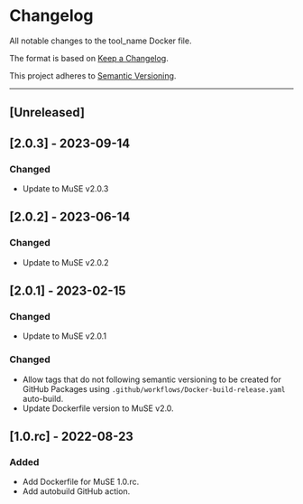 # Changelog
All notable changes to the tool_name Docker file.

The format is based on [Keep a Changelog](https://keepachangelog.com/en/1.0.0/).

This project adheres to [Semantic Versioning](https://semver.org/spec/v2.0.0.html).

---

## [Unreleased]

## [2.0.3] - 2023-09-14
### Changed
- Update to MuSE v2.0.3

## [2.0.2] - 2023-06-14
### Changed
- Update to MuSE v2.0.2

## [2.0.1] - 2023-02-15
### Changed
- Update to MuSE v2.0.1

### Changed
- Allow tags that do not following semantic versioning to be created for GitHub Packages using `.github/workflows/Docker-build-release.yaml` auto-build.
- Update Dockerfile version to MuSE v2.0.

## [1.0.rc] - 2022-08-23
### Added
- Add Dockerfile for MuSE 1.0.rc.
- Add autobuild GitHub action.
